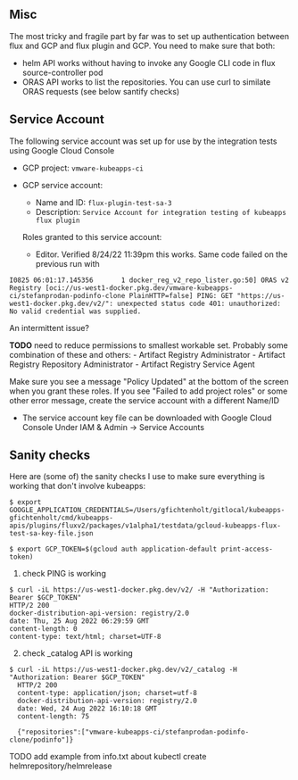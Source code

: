 ## Misc
The most tricky and fragile part by far was to set up authentication between flux and GCP and flux plugin and GCP. You need to make sure that both:
- helm API works without having to invoke any Google CLI code in flux source-controller pod
- ORAS API works to list the repositories. You can use curl to similate ORAS requests (see below santify checks) 

## Service Account
The following service account was set up for use by the integration tests using
Google Cloud Console
- GCP project: `vmware-kubeapps-ci`
- GCP service account:
    - Name and ID: `flux-plugin-test-sa-3`
    - Description: `Service Account for integration testing of kubeapps flux plugin`

  Roles granted to this service account:
    - Editor. 
      Verified 8/24/22 11:39pm this works. Same code failed on the previous run with
```
I0825 06:01:17.145356       1 docker_reg_v2_repo_lister.go:50] ORAS v2 Registry [oci://us-west1-docker.pkg.dev/vmware-kubeapps-ci/stefanprodan-podinfo-clone PlainHTTP=false] PING: GET "https://us-west1-docker.pkg.dev/v2/": unexpected status code 401: unauthorized: No valid credential was supplied.
```
  An intermittent issue?

  **TODO** need to reduce permissions to smallest workable set. 
  Probably some combination of these and others:
    - Artifact Registry Administrator
    - Artifact Registry Repository Administrator
    - Artifact Registry Service Agent

  Make sure you see a message "Policy Updated" at the bottom of the screen when you grant these roles.
  If you see "Failed to add project roles" or some other error message,
  create the service account with a different Name/ID
- The service account key file can be downloaded with Google Cloud Console
     Under IAM & Admin -> Service Accounts

## Sanity checks 
Here are (some of) the sanity checks I use to make sure everything is working that don't involve kubeapps:
```
$ export GOOGLE_APPLICATION_CREDENTIALS=/Users/gfichtenholt/gitlocal/kubeapps-gfichtenholt/cmd/kubeapps-apis/plugins/fluxv2/packages/v1alpha1/testdata/gcloud-kubeapps-flux-test-sa-key-file.json

$ export GCP_TOKEN=$(gcloud auth application-default print-access-token)
```

1. check PING is working 
```
$ curl -iL https://us-west1-docker.pkg.dev/v2/ -H "Authorization: Bearer $GCP_TOKEN"
HTTP/2 200 
docker-distribution-api-version: registry/2.0
date: Thu, 25 Aug 2022 06:29:59 GMT
content-length: 0
content-type: text/html; charset=UTF-8
```

2. check _catalog API is working 
```
$ curl -iL https://us-west1-docker.pkg.dev/v2/_catalog -H "Authorization: Bearer $GCP_TOKEN"
  HTTP/2 200
  content-type: application/json; charset=utf-8
  docker-distribution-api-version: registry/2.0
  date: Wed, 24 Aug 2022 16:10:18 GMT
  content-length: 75

  {"repositories":["vmware-kubeapps-ci/stefanprodan-podinfo-clone/podinfo"]}
```

TODO add example from info.txt about kubectl create helmrepository/helmrelease
